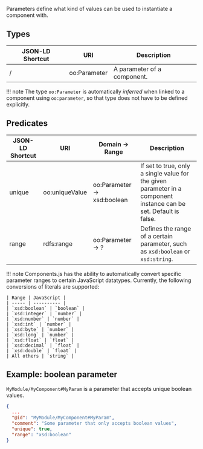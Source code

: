 Parameters define what kind of values can be used to instantiate a component with.

## Types

| JSON-LD Shortcut | URI                  | Description |
| ---------------- | -------------------- | ----------- |
| /                | oo:Parameter         | A parameter of a component. |

!!! note
    The type `oo:Parameter` is automatically _inferred_ when linked to a component using `oo:parameter`, so that type does not have to be defined explicitly.

## Predicates

| JSON-LD Shortcut     | URI                     | Domain           → Range                        | Description |
| -------------------- | ----------------------- | ----------------------------------------------- | ----------- |
| unique               | oo:uniqueValue          | oo:Parameter     → xsd:boolean                  | If set to true, only a single value for the given parameter in a component instance can be set. Default is false. |
| range                | rdfs:range              | oo:Parameter     → ?                            | Defines the range of a certain parameter, such as `xsd:boolean` or `xsd:string`. |

!!! note
    Components.js has the ability to automatically convert specific parameter ranges to certain JavaScript datatypes.
    Currently, the following conversions of literals are supported:
    
    | Range | JavaScript |
    | ----- | ---------- |
    | `xsd:boolean` | `boolean` |
    | `xsd:integer` | `number` |
    | `xsd:number` | `number` |
    | `xsd:int` | `number` |
    | `xsd:byte` | `number` |
    | `xsd:long` | `number` |
    | `xsd:float` | `float` |
    | `xsd:decimal` | `float` |
    | `xsd:double` | `float` |
    | All others | `string` |

## Example: boolean parameter

`MyModule/MyComponent#MyParam` is a parameter that accepts unique boolean values.

```json
{
  ...
  "@id": "MyModule/MyComponent#MyParam",
  "comment": "Some parameter that only accepts boolean values",
  "unique": true,
  "range": "xsd:boolean"
}
```
